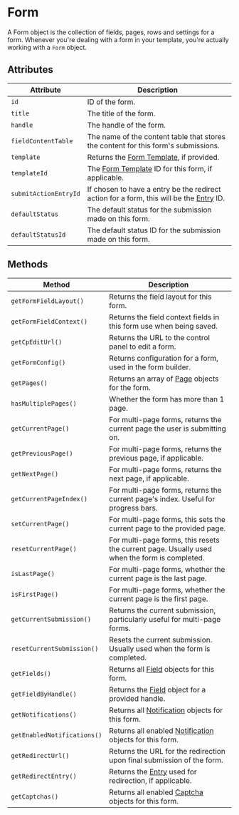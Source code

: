# Form

A Form object is the collection of fields, pages, rows and settings for a form. Whenever you're dealing with a form in your template, you're actually working with a `Form` object.

## Attributes

Attribute | Description
--- | ---
`id` | ID of the form.
`title` | The title of the form.
`handle` | The handle of the form.
`fieldContentTable` | The name of the content table that stores the content for this form's submissions.
`template` | Returns the [Form Template](docs:template-guide/form-templates), if provided.
`templateId` | The [Form Template](docs:template-guide/form-templates) ID for this form, if applicable.
`submitActionEntryId` | If chosen to have a entry be the redirect action for a form, this will be the [Entry](https://docs.craftcms.com/api/v3/craft-elements-entry.html) ID.
`defaultStatus` | The default status for the submission made on this form.
`defaultStatusId` | The default status ID for the submission made on this form.

## Methods

Method | Description
--- | ---
`getFormFieldLayout()` | Returns the field layout for this form.
`getFormFieldContext()` | Returns the field context fields in this form use when being saved.
`getCpEditUrl()` | Returns the URL to the control panel to edit a form.
`getFormConfig()` | Returns configuration for a form, used in the form builder.
`getPages()` | Returns an array of [Page](docs:developers/page) objects for the form.
`hasMultiplePages()` | Whether the form has more than 1 page.
`getCurrentPage()` | For multi-page forms, returns the current page the user is submitting on.
`getPreviousPage()` | For multi-page forms, returns the previous page, if applicable.
`getNextPage()` | For multi-page forms, returns the next page, if applicable.
`getCurrentPageIndex()` | For multi-page forms, returns the current page's index. Useful for progress bars.
`setCurrentPage()` | For multi-page forms, this sets the current page to the provided page.
`resetCurrentPage()` | For multi-page forms, this resets the current page. Usually used when the form is completed.
`isLastPage()` | For multi-page forms, whether the current page is the last page.
`isFirstPage()` | For multi-page forms, whether the current page is the first page.
`getCurrentSubmission()` | Returns the current submission, particularly useful for multi-page forms.
`resetCurrentSubmission()` | Resets the current submission. Usually used when the form is completed.
`getFields()` | Returns all [Field](docs:developers/field) objects for this form.
`getFieldByHandle()` | Returns the [Field](docs:developers/field) object for a provided handle.
`getNotifications()` | Returns all [Notification](docs:developers/notification) objects for this form.
`getEnabledNotifications()` | Returns all enabled [Notification](docs:developers/notification) objects for this form.
`getRedirectUrl()` | Returns the URL for the redirection upon final submission of the form.
`getRedirectEntry()` | Returns the [Entry](https://docs.craftcms.com/api/v3/craft-elements-entry.html) used for redirection, if applicable.
`getCaptchas()` | Returns all enabled [Captcha](docs:integration/captchas) objects for this form.
